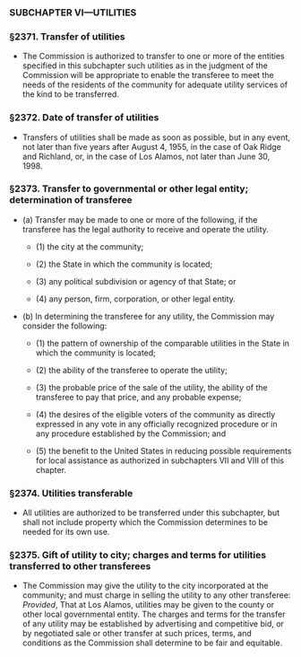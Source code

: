 ### SUBCHAPTER VI—UTILITIES

### §2371. Transfer of utilities
* The Commission is authorized to transfer to one or more of the entities specified in this subchapter such utilities as in the judgment of the Commission will be appropriate to enable the transferee to meet the needs of the residents of the community for adequate utility services of the kind to be transferred.

### §2372. Date of transfer of utilities
* Transfers of utilities shall be made as soon as possible, but in any event, not later than five years after August 4, 1955, in the case of Oak Ridge and Richland, or, in the case of Los Alamos, not later than June 30, 1998.

### §2373. Transfer to governmental or other legal entity; determination of transferee
* (a) Transfer may be made to one or more of the following, if the transferee has the legal authority to receive and operate the utility.

  * (1) the city at the community;

  * (2) the State in which the community is located;

  * (3) any political subdivision or agency of that State; or

  * (4) any person, firm, corporation, or other legal entity.


* (b) In determining the transferee for any utility, the Commission may consider the following:

  * (1) the pattern of ownership of the comparable utilities in the State in which the community is located;

  * (2) the ability of the transferee to operate the utility;

  * (3) the probable price of the sale of the utility, the ability of the transferee to pay that price, and any probable expense;

  * (4) the desires of the eligible voters of the community as directly expressed in any vote in any officially recognized procedure or in any procedure established by the Commission; and

  * (5) the benefit to the United States in reducing possible requirements for local assistance as authorized in subchapters VII and VIII of this chapter.

### §2374. Utilities transferable
* All utilities are authorized to be transferred under this subchapter, but shall not include property which the Commission determines to be needed for its own use.

### §2375. Gift of utility to city; charges and terms for utilities transferred to other transferees
* The Commission may give the utility to the city incorporated at the community; and must charge in selling the utility to any other transferee: _Provided_, That at Los Alamos, utilities may be given to the county or other local governmental entity. The charges and terms for the transfer of any utility may be established by advertising and competitive bid, or by negotiated sale or other transfer at such prices, terms, and conditions as the Commission shall determine to be fair and equitable.